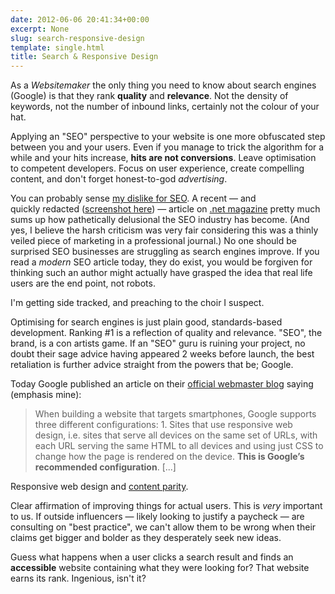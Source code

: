 ```yaml
---
date: 2012-06-06 20:41:34+00:00
excerpt: None
slug: search-responsive-design
template: single.html
title: Search & Responsive Design
---
```


As a _Websitemaker_ the only thing you need to know about search engines (Google) is that they rank **quality** and **relevance**. Not the density of keywords, not the number of inbound links, certainly not the colour of your hat.

Applying an "SEO" perspective to your website is one more obfuscated step between you and your users. Even if you manage to trick the algorithm for a while and your hits increase, **hits are not conversions**. Leave optimisation to competent developers. Focus on user experience, create compelling content, and don't forget honest-to-god _advertising_.

You can probably sense [my dislike for SEO](/2011/04/12/seo-is-killing-website-design/). A recent — and quickly redacted ([screenshot here](/images/blog/2012/netmag.jpg)) — article on [.net magazine](http://www.netmagazine.com/) pretty much sums up how pathetically delusional the SEO industry has become. (And yes, I believe the harsh criticism was very fair considering this was a thinly veiled piece of marketing in a professional journal.) No one should be surprised SEO businesses are struggling as search engines improve. If you read a _modern_ SEO article today, they do exist, you would be forgiven for thinking such an author might actually have grasped the idea that real life users are the end point, not robots.

I'm getting side tracked, and preaching to the choir I suspect.

Optimising for search engines is just plain good, standards-based development. Ranking #1 is a reflection of quality and relevance. "SEO", the brand, is a con artists game. If an "SEO" guru is ruining your project, no doubt their sage advice having appeared 2 weeks before launch, the best retaliation is further advice straight from the powers that be; Google.

Today Google published an article on their [official webmaster blog](http://googlewebmastercentral.blogspot.co.uk/2012/06/recommendations-for-building-smartphone.html) saying (emphasis mine):

> When building a website that targets smartphones, Google supports three different configurations: 1. Sites that use responsive web design, i.e. sites that serve all devices on the same set of URLs, with each URL serving the same HTML to all devices and using just CSS to change how the page is rendered on the device. **This is Google’s recommended configuration**. [...]

Responsive web design and [content parity](http://bradfrostweb.com/blog/mobile/content-parity/).

Clear affirmation of improving things for actual users. This is _very_ important to us. If outside influencers — likely looking to justify a paycheck — are consulting on "best practice", we can't allow them to be wrong when their claims get bigger and bolder as they desperately seek new ideas.

Guess what happens when a user clicks a search result and finds an **accessible** website containing what they were looking for? That website earns its rank. Ingenious, isn't it?
